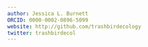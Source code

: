 ```yaml
---
author: Jessica L. Burnett
ORCID: 0000-0002-0896-5099
website: http://github.com/trashbirdecology
twitter: trashbirdecol
---
```

